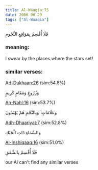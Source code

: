 ```yaml
---
title: Al-Waaqia:75
date: 2006-06-29
tags: ["Al-Waaqia"]
---
```

فَلَا أُقْسِمُ بِمَوَاقِعِ النُّجُومِ
### meaning: 
I swear by the places where the stars set!
### similar verses: 

[Ad-Dukhaan:26](/44/26) (sim:54.8%)

وَزُرُوعٍ وَمَقَامٍ كَرِيمٍ

[An-Nahl:16](/16/16) (sim:53.7%)

وَعَلَامَاتٍ ۚ وَبِالنَّجْمِ هُمْ يَهْتَدُونَ

[Adh-Dhaariyat:7](/51/7) (sim:52.8%)

وَالسَّمَاءِ ذَاتِ الْحُبُكِ

[Al-Inshiqaaq:16](/84/16) (sim:51.0%)

فَلَا أُقْسِمُ بِالشَّفَقِ

our AI can't find any similar verses
